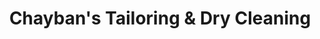 ---
title: "Chayban's Tailoring & Dry Cleaning"
url: /buffalo/chaybans-tailoring-and-dry-cleaning/
shop: laundry
---